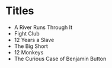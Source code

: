 # Titles

- A River Runs Through It
- Fight Club
- 12 Years a Slave
- The Big Short
- 12 Monkeys
-   The Curious Case of Benjamin Button